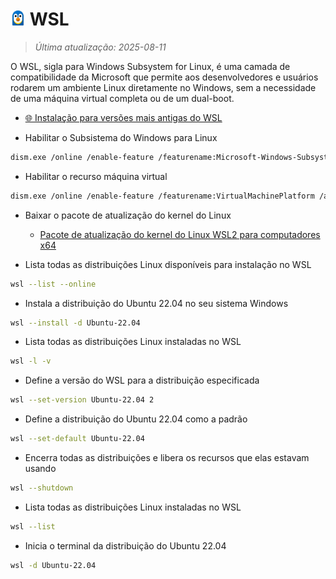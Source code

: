 # <img src="icon/wsl.png" alt="Ícone" width="24"> WSL

> *Última atualização: 2025-08-11*

O WSL, sigla para Windows Subsystem for Linux, é uma camada de compatibilidade da Microsoft que permite aos desenvolvedores e usuários rodarem um ambiente Linux diretamente no Windows, sem a necessidade de uma máquina virtual completa ou de um dual-boot.

- [🌐 Instalação para versões mais antigas do WSL](https://learn.microsoft.com/pt-br/windows/wsl/install-manual)

- Habilitar o Subsistema do Windows para Linux

```bash
dism.exe /online /enable-feature /featurename:Microsoft-Windows-Subsystem-Linux /all /norestart
```

- Habilitar o recurso máquina virtual

```bash
dism.exe /online /enable-feature /featurename:VirtualMachinePlatform /all /norestart
```

- Baixar o pacote de atualização do kernel do Linux

  - [Pacote de atualização do kernel do Linux WSL2 para computadores x64](https://wslstorestorage.blob.core.windows.net/wslblob/wsl_update_x64.msi)

- Lista todas as distribuições Linux disponíveis para instalação no WSL

```bash
wsl --list --online
```

- Instala a distribuição do Ubuntu 22.04 no seu sistema Windows

```bash
wsl --install -d Ubuntu-22.04
```

- Lista todas as distribuições Linux instaladas no WSL

```bash
wsl -l -v
```

- Define a versão do WSL para a distribuição especificada

```bash
wsl --set-version Ubuntu-22.04 2
```

- Define a distribuição do Ubuntu 22.04 como a padrão

```bash
wsl --set-default Ubuntu-22.04
```

- Encerra todas as distribuições e libera os recursos que elas estavam usando

```bash
wsl --shutdown
```

- Lista todas as distribuições Linux instaladas no WSL

```bash
wsl --list
```

- Inicia o terminal da distribuição do Ubuntu 22.04

```bash
wsl -d Ubuntu-22.04
```
